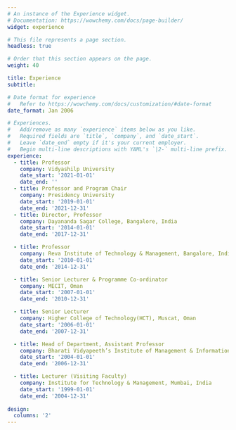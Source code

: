 ```yaml
---
# An instance of the Experience widget.
# Documentation: https://wowchemy.com/docs/page-builder/
widget: experience

# This file represents a page section.
headless: true

# Order that this section appears on the page.
weight: 40

title: Experience
subtitle:

# Date format for experience
#   Refer to https://wowchemy.com/docs/customization/#date-format
date_format: Jan 2006

# Experiences.
#   Add/remove as many `experience` items below as you like.
#   Required fields are `title`, `company`, and `date_start`.
#   Leave `date_end` empty if it's your current employer.
#   Begin multi-line descriptions with YAML's `|2-` multi-line prefix.
experience:
  - title: Professor
    company: Vidyashilp University
    date_start: '2021-01-01'
    date_end: ''
  - title: Professor and Program Chair	 
    company: Presidency University 
    date_start: '2019-01-01'
    date_end: '2021-12-31'   
  - title: Director, Professor	 
    company: Dayananda Sagar College, Bangalore, India 
    date_start: '2014-01-01'
    date_end: '2017-12-31'

  - title: Professor	 
    company: Reva Institute of Technology & Management, Bangalore, India 
    date_start: '2010-01-01'
    date_end: '2014-12-31'

  - title: Senior Lecturer & Programme Co-ordinator	 
    company: MECIT, Oman 
    date_start: '2007-01-01'
    date_end: '2010-12-31'

  - title: Senior Lecturer	 
    company: Higher College of Technology(HCT), Muscat, Oman 
    date_start: '2006-01-01'
    date_end: '2007-12-31'

  - title: Head of Department, Assistant Professor 
    company: Bharati Vidyapeeth’s Institute of Management & Information Technology, Navi Mumbai, India 
    date_start: '2004-01-01'
    date_end: '2006-12-31'

  - title: Lecturer (Visiting Faculty)
    company: Institute for Technology & Management, Mumbai, India 
    date_start: '1999-01-01'
    date_end: '2004-12-31'
    
design:
  columns: '2'
---
```

